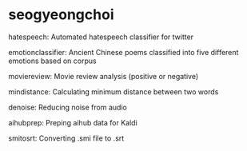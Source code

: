 # seogyeongchoi

hatespeech: 
Automated hatespeech classifier for twitter

emotionclassifier:
Ancient Chinese poems classified into five different emotions based on corpus

moviereview:
Movie review analysis (positive or negative)

mindistance:
Calculating minimum distance between two words

denoise:
Reducing noise from audio

aihubprep:
Preping aihub data for Kaldi

smitosrt:
Converting .smi file to .srt
